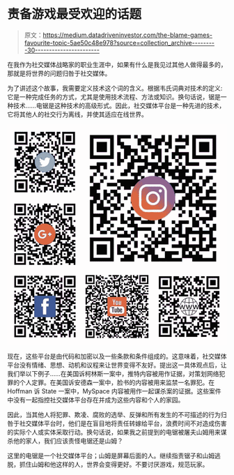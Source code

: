 # 责备游戏最受欢迎的话题

> 原文：<https://medium.datadriveninvestor.com/the-blame-games-favourite-topic-5ae50c48e978?source=collection_archive---------30----------------------->

在我作为社交媒体战略家的职业生涯中，如果有什么是我见过其他人做得最多的，那就是将世界的问题归咎于社交媒体。

为了讲述这个故事，我需要定义技术这个词的含义。根据韦氏词典对技术的定义:它是一种完成任务的方式，尤其是使用技术流程、方法或知识。换句话说，锯是一种技术……电锯是这种技术的高级形式。因此，社交媒体平台是一种先进的技术，它将其他人的社交行为离线，并使其适应在线世界。

![](img/5f7c8a5f065a54662a5f26bfe2fe9ffb.png)

现在，这些平台是由代码和加密以及一些条款和条件组成的。这意味着，社交媒体平台没有情绪、思想、动机和议程来让世界变得不友好。提出这一具体观点后，让我们举以下例子……在美国诉柯林斯一案中，推特内容被用作证据，对策划网络犯罪的个人定罪。在美国诉安德森一案中，脸书的内容被用来监禁一名罪犯。在 Hoffman 诉 State 一案中，MySpace 内容被用作一起谋杀案的证据。这些案件中没有一起指控社交媒体平台存在并成为这些内容和个人的家园。

因此，当其他人将犯罪、欺凌、腐败的选举、反弹和所有发生的不可描述的行为归咎于社交媒体平台时，他们是在盲目地将责任转嫁给平台，浪费时间不对造成伤害的实际个人或实体采取行动。换句话说，如果我之前提到的电锯被屠夫山姆用来谋杀他的家人，我们应该责怪电锯还是山姆？

这里的电锯是一个社交媒体平台；山姆是屏幕后面的人。继续指责锯子和山姆逃脱，抓住山姆和他这样的人，世界会变得更好。不要讨厌游戏，规范玩家。